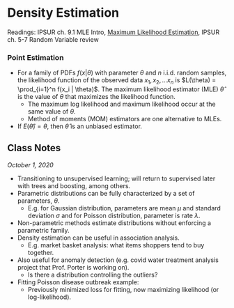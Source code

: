 # Density Estimation

Readings: IPSUR ch. 9.1 MLE Intro, [Maximum Likelihood Estimation](https://www.math.arizona.edu/~jwatkins/O_mle.pdf), IPSUR ch. 5-7 Random Variable review

### Point Estimation

- For a family of PDFs $f(x | \theta)$ with parameter $\theta$ and $n$ i.i.d. random samples, the likelihood function of the observed data $x_1, x_2, ... x_n$ is $L(\theta) = \prod_{i=1}^n f(x_i | \theta)$.  The maximum likelihood estimator (MLE) $\hat\theta$ is the value of $\theta$ that maximizes the likelihood function.
  - The maximum log likelihood and maximum likelihood occur at the same value of $\theta$.
  - Method of moments (MOM) estimators are one alternative to MLEs.
- If $E(\hat\theta) = \theta$, then $\hat\theta$ is an unbiased estimator.

## Class Notes

*October 1, 2020*

- Transitioning to unsupervised learning; will return to supervised later with trees and boosting, among others.
- Parametric distributions can be fully characterized by a set of parameters, $\theta$. 
  - E.g. for Gaussian distribution, parameters are mean $\mu$ and standard deviation $\sigma$ and for Poisson distribution, parameter is rate $\lambda$.
- Non-parametric methods estimate distributions without enforcing a parametric family.
- Density estimation can be useful in association analysis.
  - E.g. market basket analysis: what items shoppers tend to buy together.
- Also useful for anomaly detection (e.g. covid water treatment analysis project that Prof. Porter is working on).
  - Is there a distribution controlling the outliers?
- Fitting Poisson disease outbreak example:
  - Previously minimized loss for fitting, now maximizing likelihood (or log-likelihood).